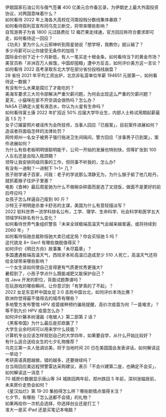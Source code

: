伊朗国家石油公司与俄气签署 400 亿美元合作备忘录，为伊朗史上最大外国投资协议，对两国意味着什么？  
如何看待 2022 年上海各大高校在河南投档分数线集体暴跌？  
如何看待叙利亚宣布同乌克兰断交，将带来哪些影响？  
自驾游男子为省 1800 元过路费拉 12 箱芒果走绿通，官方回应称符合要求即可走，如何看待这一回应？  
《功夫》里为什么火云邪神听到周星驰说「想学呀，我教你」就认输了？  
多少月薪可以让你接受无条件的加班？  
国际金价创下近十个月新低，有人一笔买走十根金条，如何看待当下的黄金市场？  
美官员称「非洲百万人挨饿，中国却囤粮」遭中方反击，如何评价美方这一言论？  
如何看待 2022 高考录取东北大学在部分省份投档线崩盘？  
28 省份 2021 年平均工资出炉，北京非私营单位年薪 194651 元居第一，如何看待这一数据？  
有没有什么水果是腐烂了才能吃的？  
美海军要求三大司令部解决严重欠薪问题，为何会出现这么严重的欠薪问题？  
夏天，小猫咪在家不开空调会很热吗？怎么办？  
NASA 已确定火星有液态水，你认为火星有生命吗？  
如何看待富士康 2022 年扩招近 50% 应届大学毕业生，内部人士称试用期起薪最高 1.5 万 ?  
女子订婚宴照片被谣传为会所技师，当事人回应「已报案」，目前案件进展如何？造谣者将面临怎样的法律处罚？  
网传郑州一名女子被男子强行拖进卫生间隔间，警方回应「涉事男子已到案」，案件进展如何？  
为什么有些老板明明很聪明能干，公司一开始的发展也特别快，但等扩张到 100 人左右还是会陷入瓶颈期？  
领导让我安排同级同事的工作，但同事不听我的，怎么办?  
有没有一进制？一进制下 1+1= 几？  
孩子刚学诸子百家，问我：老子的学说那么清静无为，为什么猴子偷了他几粒丹，就抓着猴子往炉子里塞？  
电影《食神》最后周星驰为什么不做碗杂碎面而是选了叉烧饭，做面不是更好的前后呼应吗？  
女孩子怎么样逼自己瘦到 90 斤？  
沙特王子明明是杀害卡舒吉的主谋，美国为什么有意轻描淡写？  
2022 软科世界一流学科排名公布，工学、理学、生命科学、社会科学和医学五大领域学科排名有什么变化？  
如何看待世界气象组织警告「未来全球极端高温天气会越来越普遍，或将持续到 2060 年」？  
如何看待恒驰总裁称恒驰大卖已成定局？你会买恒驰 5 吗？  
这代骁龙 8+ Gen1 有哪些旗舰值得买？  
如何评价《明日方舟》故事集「未尽篇章」？  
多国遭遇极端高温天气，西班牙本轮高温已造成至少 510 人死亡，高温天气还将给全球带来哪些影响？  
一个女生该如何使自己变得更有气质更优秀更强大?  
暑假到了，小孩子学点什么既能减肥又能保护自己？  
找 Java 开发的职位，背面试题靠谱吗？  
在玩游戏的哪些瞬间，让你意识到「有梦真的了不起」？  
2022 女足东亚杯中国女足 2:0 击败中国台北，如何评价本场比赛？  
欧洲你觉得最不值得去的城市有哪些？  
多地警方发布警惕 HPV 疫苗接种预约骗局提醒，高价次疫苗为何「一苗难求」？等不到九价 HPV 疫苗怎么办？  
如何评价藤本树漫画《电锯人》第二部第 2 话？  
《黑客帝国》为什么最后是尼欧赢了？  
大学生业余时间可以用来学什么技能？  
计算机专业应该怎样规划自己的大学四年，如果要自学，从什么开始比较好？  
有什么适合送给女生的七夕礼物推荐？  
乌克兰第一夫人低调访美，将于当地时间 20 日在美国国会发表讲话，如何解读这一举动？  
考研英语真题越做，错的越多，还要继续吗？  
台当局回应美远程预警雷达采购建议，表示「不会兴建第二座，也确定不会买」，如何解读这一消息？  
70 城房价数据显示唐山等 34 城跌回两年前，郑州跌回 5 年前，深圳涨幅居前，未来房价走势会如何？  
《星汉灿烂》第 19-20 集拍得怎么样？哪些剧情点值得关注？  
七夕节，有哪些「怎么送都不会错」的礼物？  
如果再给你一次机会选择，你选择创业还是打工？  
准大一是买 iPad 还是买笔记本电脑？  
